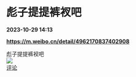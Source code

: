 # 彪子提提裤衩吧

**2023-10-29 14:13**

**https://m.weibo.cn/detail/4962170837402908**

彪子提提裤衩吧  
![](https://img3.chouti.com/CHOUTI_231029_DDFB19B997FF462DA738C6D99333A031.gif)  
[评论](https://m.chouti.com/link/40439755)